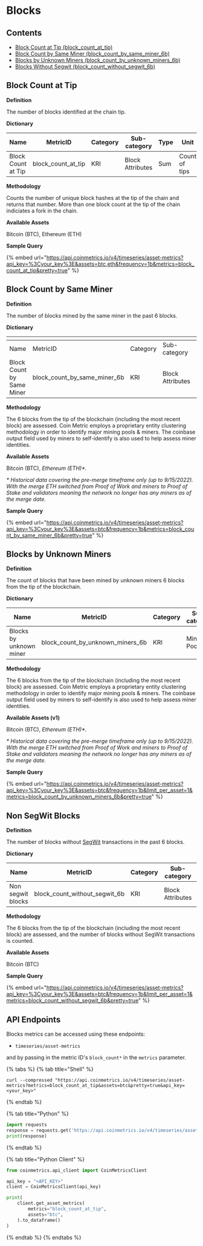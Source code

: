 # Blocks

## Contents

* [Block Count at Tip (block\_count\_at\_tip)](blocks.md#block\_count\_at\_tip)
* [Block Count by Same Miner (block_count_by_same_miner_6b)](blocks.md#block\_count\_by\_same\_miner)
* [Blocks by Unknown Miners (block\_count\_by\_unknown\_miners\_6b)](blocks.md#block\_count\_by\_unknown\_miners)
* [Blocks Without Segwit (block\_count\_without\_segwit\_6b)](blocks.md#block\_count\_without\_segwit)

## Block Count at Tip <a href="#block_count_at_tip" id="block_count_at_tip"></a>

**Definition**

The number of blocks identified at the chain tip.

**Dictionary**

| Name               | MetricID              | Category | Sub-category     | Type | Unit          | Interval |
| ------------------ | --------------------- | -------- | ---------------- | ---- | ------------- | -------- |
| Block Count at Tip | block\_count\_at\_tip | KRI      | Block Attributes | Sum  | Count of tips | 1b       |

**Methodology**

Counts the number of unique block hashes at the tip of the chain and returns that number. More than one block count at the tip of the chain indiciates a fork in the chain.

**Available Assets**

Bitcoin (BTC), Ethereum (ETH)

**Sample Query**

{% embed url="https://api.coinmetrics.io/v4/timeseries/asset-metrics?api_key=%3Cyour_key%3E&assets=btc,eth&frequency=1b&metrics=block_count_at_tip&pretty=true" %}

## Block Count by Same Miner <a href="#block_count_by_same_miner" id="block_count_by_same_miner"></a>

**Definition**

The number of blocks mined by the same miner in the past 6 blocks.

**Dictionary**

<table data-header-hidden><thead><tr><th width="179"></th><th width="282"></th><th width="112"></th><th width="142"></th><th></th><th width="155"></th><th></th></tr></thead><tbody><tr><td>Name</td><td>MetricID</td><td>Category</td><td>Sub-category</td><td>Type</td><td>Unit</td><td>Interval</td></tr><tr><td>Block Count by Same Miner</td><td>block_count_by_same_miner_6b</td><td>KRI</td><td>Block Attributes</td><td>Sum</td><td>Coun of Blocks</td><td>1b</td></tr></tbody></table>

**Methodology**

The 6 blocks from the tip of the blockchain (including the most recent block) are assessed. Coin Metric employs a proprietary entity clustering methodology in order to identify major mining pools & miners. The coinbase output field used by miners to self-identify is also used to help assess miner identities.

**Available Assets**

Bitcoin (BTC), _Ethereum (ETH)\*._

_\* Historical data covering the pre-merge timeframe only (up to 9/15/2022). With the merge ETH switched from Proof of Work and miners to Proof of Stake and validators meaning the network no longer has any miners as of the merge date._

**Sample Query**

{% embed url="https://api.coinmetrics.io/v4/timeseries/asset-metrics?api_key=%3Cyour_key%3E&assets=btc&frequency=1b&metrics=block_count_by_same_miner_6b&pretty=true" %}

## Blocks by Unknown Miners <a href="#block_count_by_unknown_miners" id="block_count_by_unknown_miners"></a>

**Definition**

The count of blocks that have been mined by unknown miners 6 blocks from the tip of the blockchain.

**Dictionary**

| Name                    | MetricID                              | Category | Sub-category | Type | Unit            | Interval |
| ----------------------- | ------------------------------------- | -------- | ------------ | ---- | --------------- | -------- |
| Blocks by unknown miner | block\_count\_by\_unknown\_miners\_6b | KRI      | Mining Pools | Sum  | Count of blocks | 1 block  |

**Methodology**

The 6 blocks from the tip of the blockchain (including the most recent block) are assessed. Coin Metric employs a proprietary entity clustering methodology in order to identify major mining pools & miners. The coinbase output field used by miners to self-identify is also used to help assess miner identities.

**Available Assets (v1)**

Bitcoin (BTC), _Ethereum (ETH)\*._

_\* Historical data covering the pre-merge timeframe only (up to 9/15/2022). With the merge ETH switched from Proof of Work and miners to Proof of Stake and validators meaning the network no longer has any miners as of the merge date._

**Sample Query**

{% embed url="https://api.coinmetrics.io/v4/timeseries/asset-metrics?api_key=%3Cyour_key%3E&assets=btc&frequency=1b&limit_per_asset=1&metrics=block_count_by_unknown_miners_6b&pretty=true" %}

## Non SegWit Blocks <a href="#block_count_without_segwit" id="block_count_without_segwit"></a>

**Definition**

The number of blocks without [SegWit](https://en.bitcoin.it/wiki/Segregated\_Witness) transactions in the past 6 blocks.

**Dictionary**

| Name              | MetricID                          | Category | Sub-category     | Type | Unit             | Interval |
| ----------------- | --------------------------------- | -------- | ---------------- | ---- | ---------------- | -------- |
| Non segwit blocks | block\_count\_without\_segwit\_6b | KRI      | Block Attributes | Sum  | Number of blocks | 1 block  |

**Methodology**

The 6 blocks from the tip of the blockchain (including the most recent block) are assessed, and the number of blocks without SegWit transactions is counted.

**Available Assets**

Bitcoin (BTC)

**Sample Query**

{% embed url="https://api.coinmetrics.io/v4/timeseries/asset-metrics?api_key=%3Cyour_key%3E&assets=btc&frequency=1b&limit_per_asset=1&metrics=block_count_without_segwit_6b&pretty=true" %}

## API Endpoints

Blocks metrics can be accessed using these endpoints:

* `timeseries/asset-metrics`

and by passing in the metric ID's `block_count*` in the `metrics` parameter.

{% tabs %}
{% tab title="Shell" %}
```shell
curl --compressed "https://api.coinmetrics.io/v4/timeseries/asset-metrics?metrics=block_count_at_tip&assets=btc&pretty=true&api_key=<your_key>"
```
{% endtab %}

{% tab title="Python" %}
```python
import requests
response = requests.get('https://api.coinmetrics.io/v4/timeseries/asset-metrics?metrics=block_count_at_tip&assets=btc&pretty=true&api_key=<your_key>').json()
print(response)
```
{% endtab %}

{% tab title="Python Client" %}
```python
from coinmetrics.api_client import CoinMetricsClient

api_key = "<API_KEY>"
client = CoinMetricsClient(api_key)

print(
    client.get_asset_metrics(
        metrics="block_count_at_tip", 
        assets="btc",
    ).to_dataframe()
)
```
{% endtab %}
{% endtabs %}
